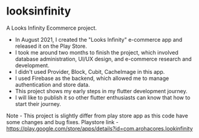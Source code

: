 # looksinfinity

A Looks Infinity Ecommerce project.
- In August 2021, I created the "Looks Infinity" e-commerce app and released it on the Play Store.
- I took me around two months to finish the project, which involved database administration, UI/UX design, and e-commerce research and development.
- I didn't used Provider, Block, Cubit, CacheImage in this app.
- I used Firebase as the backend, which allowed me to manage authentication and store data.
- This project shows my early steps in my flutter development journey.
- I will like to publish it so other flutter enthusiasts can know that how to start their journey.

Note - This project is slightly differ from play store app as this code have some changes and bug fixes.
Playstore link - https://play.google.com/store/apps/details?id=com.arohacores.lookinfinity
